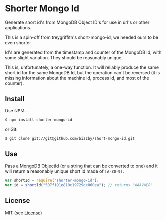 Shorter Mongo Id
==============
Generate short id's from MongoDB Object ID's for use in url's or other applications.

This is a spin-off from treygriffith's short-mongo-id, we needed ours to be even shorter

Id's are generated from the timestamp and counter of the MongoDB Id, with some slight variation. They should be reasonably unique.

This is, unfortunately, a one-way function. It will reliably produce the same short id for the same MongoDB Id, but the operation can't be reversed (it is missing information about the machine id, process id, and most of the counter).

Install
-------
Use NPM:

```bash
$ npm install shorter-mongo-id
```

or Git:

```bash
$ git clone git://git@github.com/bizzby/short-mongo-id.git
```

Use
---

Pass a MongoDB ObjectId (or a string that can be converted to one) and it will return a reasonably unique short id made of `[A-Z0-9]`.

```javascript
var shortId = require('shorter-mongo-id');
var id = shortId("507f191e810c19729de860ea"); // returns "AAAVWE8"
```

License
-------
MIT (see [License](LICENSE))
